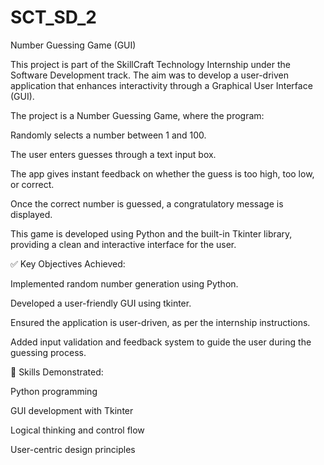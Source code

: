 # SCT_SD_2
Number Guessing Game (GUI)

This project is part of the SkillCraft Technology Internship under the Software Development track. The aim was to develop a user-driven application that enhances interactivity through a Graphical User Interface (GUI).

The project is a Number Guessing Game, where the program:

Randomly selects a number between 1 and 100.

The user enters guesses through a text input box.

The app gives instant feedback on whether the guess is too high, too low, or correct.

Once the correct number is guessed, a congratulatory message is displayed.


This game is developed using Python and the built-in Tkinter library, providing a clean and interactive interface for the user.



✅ Key Objectives Achieved:

Implemented random number generation using Python.

Developed a user-friendly GUI using tkinter.

Ensured the application is user-driven, as per the internship instructions.

Added input validation and feedback system to guide the user during the guessing process.




🎯 Skills Demonstrated:

Python programming

GUI development with Tkinter

Logical thinking and control flow

User-centric design principles

